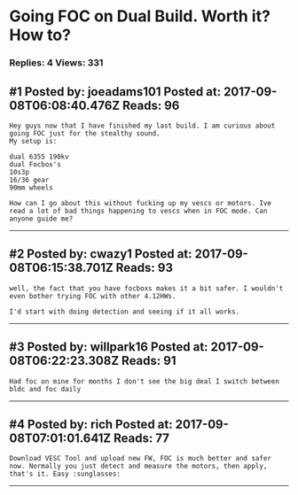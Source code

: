 # Going FOC on Dual Build. Worth it? How to?

### Replies: 4 Views: 331

## \#1 Posted by: joeadams101 Posted at: 2017-09-08T06:08:40.476Z Reads: 96

```
Hey guys now that I have finished my last build. I am curious about going FOC just for the stealthy sound. 
My setup is:

dual 6355 190kv
dual Focbox's
10s3p
16/36 gear
90mm wheels

How can I go about this without fucking up my vescs or motors. Ive read a lot of bad things happening to vescs when in FOC mode. Can anyone guide me?
```

---
## \#2 Posted by: cwazy1 Posted at: 2017-09-08T06:15:38.701Z Reads: 93

```
well, the fact that you have focboxs makes it a bit safer. I wouldn't even bother trying FOC with other 4.12HWs. 

I'd start with doing detection and seeing if it all works.
```

---
## \#3 Posted by: willpark16 Posted at: 2017-09-08T06:22:23.308Z Reads: 91

```
Had foc on mine for months I don't see the big deal I switch between bldc and foc daily
```

---
## \#4 Posted by: rich Posted at: 2017-09-08T07:01:01.641Z Reads: 77

```
Download VESC Tool and upload new FW, FOC is much better and safer now. Normally you just detect and measure the motors, then apply, that's it. Easy :sunglasses:
```

---
